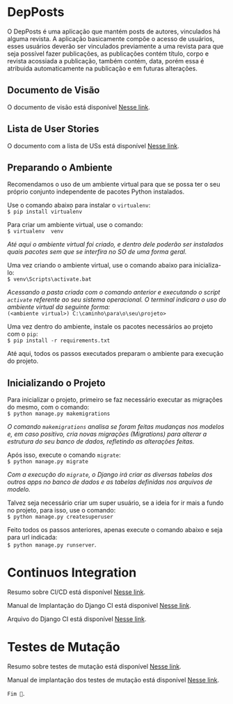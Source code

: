 # DepPosts 

O DepPosts é uma aplicação que mantém posts de autores, vinculados há alguma revista. A aplicação basicamente compõe o acesso de usuários, esses usuários deverão ser vinculados previamente a uma revista para que seja possível fazer publicações, as publicações contém título, corpo e revista acossiada a publicação, também contém, data, porém essa é atribuida automaticamente na publicação e em futuras alterações.

## Documento de Visão  

O documento de visão está disponível
[Nesse link](https://github.com/jan1o/DepPosts/blob/master/docs/REQUISITOS.md).

## Lista de User Stories

O documento com a lista de USs está disponível
[Nesse link](https://github.com/jan1o/DepPosts/blob/master/docs/LISTA_USER_STORIES.md).  

## Preparando o Ambiente  

Recomendamos o uso de um ambiente virtual para que se possa ter o seu próprio conjunto independente de pacotes Python instalados. 

Use o comando abaixo para instalar o `virtualenv`:  
`$ pip install virtualenv`  

Para criar um ambiente virtual, use o comando:  
`$ virtualenv  venv`  

_Até aqui o ambiente virtual foi criado, e dentro dele poderão ser instalados quais pacotes sem que se interfira no SO de uma forma geral._

Uma vez criando o ambiente virtual, use o comando abaixo para inicializa-lo:   
`$ venv\Scripts\activate.bat`  

_Acessando a pasta criada com o comando anterior e executando o script `activate` referente ao seu sistema operacional. O terminal indicara o uso do ambiente virtual da seguinte forma:_  
`(<ambiente virtual>) C:\caminho\para\o\seu\projeto>`  

Uma vez dentro do ambiente, instale os pacotes necessários ao projeto com o `pip`:  
`$ pip install -r requirements.txt`  

Até aqui, todos os passos executados preparam o ambiente para execução do projeto.

## Inicializando o Projeto  

Para inicializar o projeto, primeiro se faz necessário executar as migrações do mesmo, com o comando:  
`$ python manage.py makemigrations`  

_O comando `makemigrations` analisa se foram feitas mudanças nos modelos e, em caso positivo, cria novas migrações (Migrations) para alterar a estrutura do seu banco de dados, refletindo as alterações feitas._  

Após isso, execute o comando `migrate`:  
`$ python manage.py migrate`  

_Com a execução do `migrate`, o Django irá criar as diversas tabelas dos outros apps no banco de dados e as tabelas definidas nos arquivos de modelo._

Talvez seja necessário criar um super usuário, se a ideia for ir mais a fundo no projeto, para isso, use o comando:  
`$ python manage.py createsuperuser`  

Feito todos os passos anteriores, apenas execute o comando abaixo e seja para url indicada:  
`$ python manage.py runserver`.  

# Continuos Integration
Resumo sobre CI/CD está disponível
[Nesse link](https://github.com/jan1o/DepPosts/blob/master/docs/RESUMO_CI-CD.md).

Manual de Implantação do Django CI está disponivel
[Nesse link](https://github.com/jan1o/DepPosts/blob/master/docs/MANUAL_IMPLANTACAO_CI.md). 

Arquivo do Django CI está disponível
[Nesse link](https://github.com/jan1o/DepPosts/blob/master/docs/django.yml).

# Testes de Mutação

Resumo sobre testes de mutação está disponível
[Nesse link](https://github.com/jan1o/DepPosts/blob/master/docs/RESUMO_TESTES_MUTACAO.md).

Manual de implantação dos testes de mutação está disponível
[Nesse link](https://github.com/jan1o/DepPosts/blob/master/docs/MANUAL_IMPLANTA%C3%87%C3%83O_TESTES_MUTACAO.md).

`Fim 💓`.
